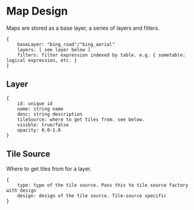# Map Design

Maps are stored as a base layer, a series of layers and filters.

```
{
	baseLayer: "bing_road"/"bing_aerial"
	layers: [ see layer below ]
	filters: filter expression indexed by table. e.g. { sometable: logical expression, etc. }
}
```

## Layer

```
{
	id: unique id
	name: string name
	desc: string description
	tileSource: where to get tiles from. see below.
	visible: true/false
	opacity: 0.0-1.0
}
```

## Tile Source

Where to get tiles from for a layer.

```
{
	type: type of the tile source. Pass this to tile source factory with design
	design: design of the tile source. Tile-source specific
}
```

